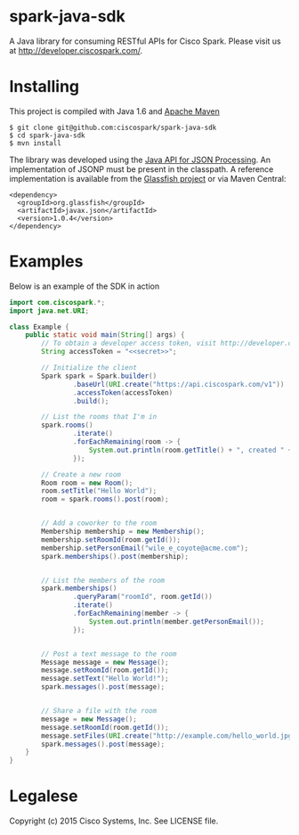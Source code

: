 # spark-java-sdk
A Java library for consuming RESTful APIs for Cisco Spark.  Please visit us at http://developer.ciscospark.com/.

# Installing
This project is compiled with Java 1.6 and [Apache Maven](https://maven.apache.org/)

    $ git clone git@github.com:ciscospark/spark-java-sdk
    $ cd spark-java-sdk
    $ mvn install

The library was developed using the [Java API for JSON Processing](http://www.oracle.com/technetwork/articles/java/json-1973242.html).
An implementation of JSONP must be present in the classpath.  A reference implementation is available from the 
[Glassfish project](http://search.maven.org/remotecontent?filepath=org/glassfish/javax.json/1.0.4/javax.json-1.0.4.jar) or via 
Maven Central:

    <dependency>
      <groupId>org.glassfish</groupId>
      <artifactId>javax.json</artifactId>
      <version>1.0.4</version>
    </dependency>


# Examples

Below is an example of the SDK in action

```java
import com.ciscospark.*;
import java.net.URI;

class Example {
    public static void main(String[] args) {
        // To obtain a developer access token, visit http://developer.ciscospark.com
        String accessToken = "<<secret>>";

        // Initialize the client
        Spark spark = Spark.builder()
                .baseUrl(URI.create("https://api.ciscospark.com/v1"))
                .accessToken(accessToken)
                .build();

        // List the rooms that I'm in
        spark.rooms()
                .iterate()
                .forEachRemaining(room -> {
                    System.out.println(room.getTitle() + ", created " + room.getCreated() + ": " + room.getId());
                });

        // Create a new room
        Room room = new Room();
        room.setTitle("Hello World");
        room = spark.rooms().post(room);


        // Add a coworker to the room
        Membership membership = new Membership();
        membership.setRoomId(room.getId());
        membership.setPersonEmail("wile_e_coyote@acme.com");
        spark.memberships().post(membership);


        // List the members of the room
        spark.memberships()
                .queryParam("roomId", room.getId())
                .iterate()
                .forEachRemaining(member -> {
                    System.out.println(member.getPersonEmail());
                });


        // Post a text message to the room
        Message message = new Message();
        message.setRoomId(room.getId());
        message.setText("Hello World!");
        spark.messages().post(message);


        // Share a file with the room
        message = new Message();
        message.setRoomId(room.getId());
        message.setFiles(URI.create("http://example.com/hello_world.jpg"));
        spark.messages().post(message);
    }
}
```

# Legalese

Copyright (c) 2015 Cisco Systems, Inc. See LICENSE file.